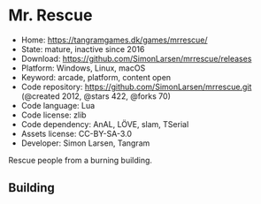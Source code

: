 # Mr. Rescue

- Home: https://tangramgames.dk/games/mrrescue/
- State: mature, inactive since 2016
- Download: https://github.com/SimonLarsen/mrrescue/releases
- Platform: Windows, Linux, macOS
- Keyword: arcade, platform, content open
- Code repository: https://github.com/SimonLarsen/mrrescue.git (@created 2012, @stars 422, @forks 70)
- Code language: Lua
- Code license: zlib
- Code dependency: AnAL, LÖVE, slam, TSerial
- Assets license: CC-BY-SA-3.0
- Developer: Simon Larsen, Tangram

Rescue people from a burning building.

## Building
